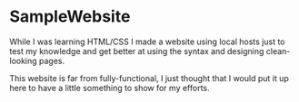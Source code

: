 # SampleWebsite
While I was learning HTML/CSS I made a website using local hosts just to test my knowledge and get better at using the syntax and designing clean-looking pages.

This website is far from fully-functional, I just thought that I would put it up here to have a little something to show for my efforts.

